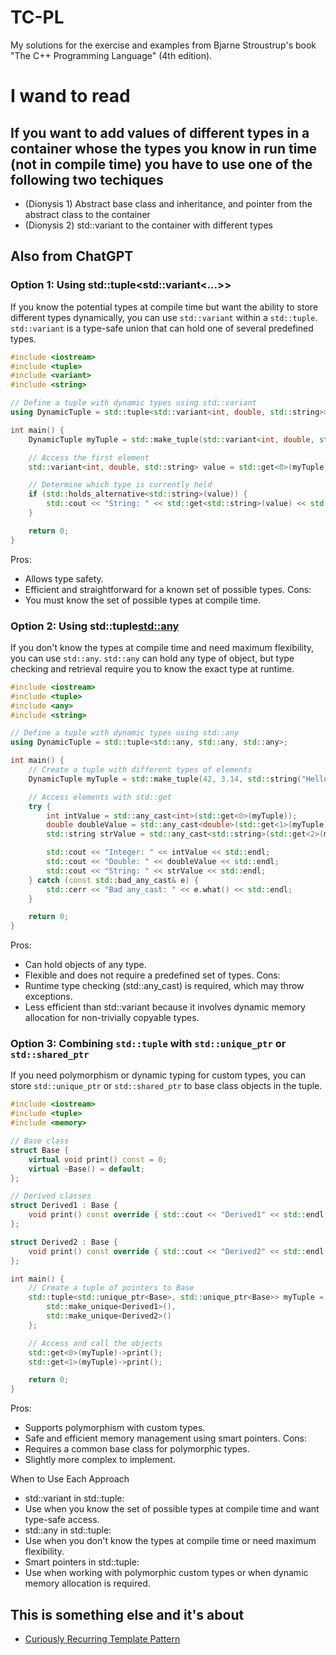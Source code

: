 # TC-PL
My solutions for the exercise and examples from Bjarne Stroustrup's book "The C++ Programming Language" (4th edition).

# I wand to read

## If you want to add values of different types in a container whose the types you know in run time (not in compile time) you have to use one of the following two techiques
- (Dionysis 1) Abstract base class and inheritance, and pointer from the abstract class to the container
- (Dionysis 2) std::variant to the container  with different types

## Also from ChatGPT
### Option 1: Using std::tuple<std::variant<...>>
If you know the potential types at compile time but want the ability to store different types dynamically, you can use `std::variant` within a `std::tuple`. `std::variant` is a type-safe union that can hold one of several predefined types.

```cpp
#include <iostream>
#include <tuple>
#include <variant>
#include <string>

// Define a tuple with dynamic types using std::variant
using DynamicTuple = std::tuple<std::variant<int, double, std::string>>;

int main() {
    DynamicTuple myTuple = std::make_tuple(std::variant<int, double, std::string>("Hello"));

    // Access the first element
    std::variant<int, double, std::string> value = std::get<0>(myTuple);

    // Determine which type is currently held
    if (std::holds_alternative<std::string>(value)) {
        std::cout << "String: " << std::get<std::string>(value) << std::endl;
    }

    return 0;
}
```
Pros:
- Allows type safety.
- Efficient and straightforward for a known set of possible types.
Cons:
- You must know the set of possible types at compile time.

### Option 2: Using std::tuple<std::any>
If you don't know the types at compile time and need maximum flexibility, you can use `std::any`. `std::any` can hold any type of object, but type checking and retrieval require you to know the exact type at runtime.
```cpp
#include <iostream>
#include <tuple>
#include <any>
#include <string>

// Define a tuple with dynamic types using std::any
using DynamicTuple = std::tuple<std::any, std::any, std::any>;

int main() {
    // Create a tuple with different types of elements
    DynamicTuple myTuple = std::make_tuple(42, 3.14, std::string("Hello"));

    // Access elements with std::get
    try {
        int intValue = std::any_cast<int>(std::get<0>(myTuple));
        double doubleValue = std::any_cast<double>(std::get<1>(myTuple));
        std::string strValue = std::any_cast<std::string>(std::get<2>(myTuple));

        std::cout << "Integer: " << intValue << std::endl;
        std::cout << "Double: " << doubleValue << std::endl;
        std::cout << "String: " << strValue << std::endl;
    } catch (const std::bad_any_cast& e) {
        std::cerr << "Bad any_cast: " << e.what() << std::endl;
    }

    return 0;
}
```

Pros:
- Can hold objects of any type.
- Flexible and does not require a predefined set of types.
Cons:
- Runtime type checking (std::any_cast) is required, which may throw exceptions.
- Less efficient than std::variant because it involves dynamic memory allocation for non-trivially copyable types.

### Option 3: Combining `std::tuple` with `std::unique_ptr` or `std::shared_ptr`
If you need polymorphism or dynamic typing for custom types, you can store `std::unique_ptr` or `std::shared_ptr` to base class objects in the tuple.
```cpp
#include <iostream>
#include <tuple>
#include <memory>

// Base class
struct Base {
    virtual void print() const = 0;
    virtual ~Base() = default;
};

// Derived classes
struct Derived1 : Base {
    void print() const override { std::cout << "Derived1" << std::endl; }
};

struct Derived2 : Base {
    void print() const override { std::cout << "Derived2" << std::endl; }
};

int main() {
    // Create a tuple of pointers to Base
    std::tuple<std::unique_ptr<Base>, std::unique_ptr<Base>> myTuple = {
        std::make_unique<Derived1>(),
        std::make_unique<Derived2>()
    };

    // Access and call the objects
    std::get<0>(myTuple)->print();
    std::get<1>(myTuple)->print();

    return 0;
}
```
Pros:
- Supports polymorphism with custom types.
- Safe and efficient memory management using smart pointers.
Cons:
- Requires a common base class for polymorphic types.
- Slightly more complex to implement.


When to Use Each Approach
- std::variant in std::tuple:
 - Use when you know the set of possible types at compile time and want type-safe access.
- std::any in std::tuple:
 - Use when you don't know the types at compile time or need maximum flexibility.
- Smart pointers in std::tuple:
 - Use when working with polymorphic custom types or when dynamic memory allocation is required.


## This is something else and it's about 
- [Curiously Recurring Template Pattern](https://en.cppreference.com/w/cpp/language/crtp)
